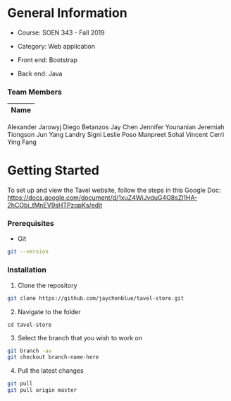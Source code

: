 <!-- ABOUT THE PROJECT -->
# General Information

* Course: SOEN 343 - Fall 2019

* Category: Web application

* Front end: Bootstrap

* Back end: Java

### Team Members

Name |
--- |
Alexander Jarowyj
Diego Betanzos
Jay Chen
Jennifer Younanian
Jeremiah Tiongson
Jun Yang
Landry Signi
Leslie Poso
Manpreet Sohal
Vincent Cerri
Ying Fang

<!-- GETTING STARTED -->
# Getting Started

To set up and view the Tavel website, follow the steps in this Google Doc: https://docs.google.com/document/d/1xuZ4WiJvduG4O8sZl1HA-2hCObi_tMnEV9sHTPzqpKs/edit

### Prerequisites

* Git
```sh
git --version
```

### Installation

1. Clone the repository
```sh
git clone https://github.com/jaychenblue/tavel-store.git
```
2. Navigate to the folder
```
cd tavel-store
```
3. Select the branch that you wish to work on
```sh
git branch -av
git checkout branch-name-here
```
4. Pull the latest changes
```sh
git pull
git pull origin master
```
